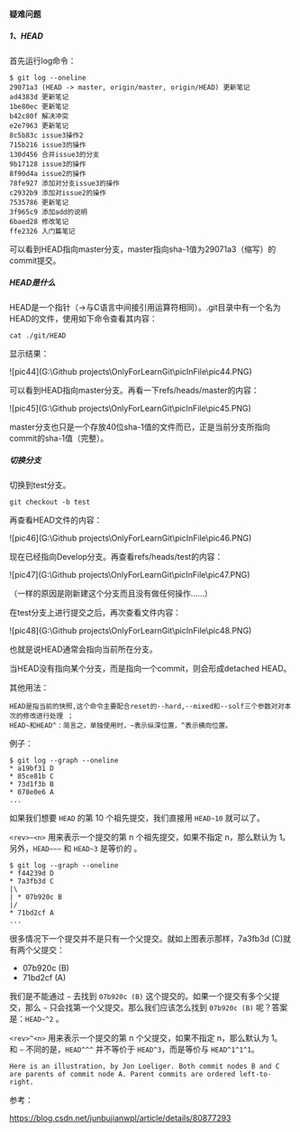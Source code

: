 #### 疑难问题

##### 1、HEAD

首先运行log命令：

```
$ git log --oneline
29071a3 (HEAD -> master, origin/master, origin/HEAD) 更新笔记
ad4383d 更新笔记
1be80ec 更新笔记
b42c80f 解决冲突
e2e7963 更新笔记
8c5b83c issue3操作2
715b216 issue3的操作
130d456 合并issue3的分支
9b17128 issue3的操作
8f90d4a issue2的操作
78fe927 添加对分支issue3的操作
c2932b9 添加对issue2的操作
7535786 更新笔记
3f965c9 添加add的说明
6baed28 修改笔记
ffe2326 入门篇笔记
```

可以看到HEAD指向master分支，master指向sha-1值为29071a3（缩写）的commit提交。

##### HEAD是什么

HEAD是一个指针（->与C语言中间接引用运算符相同）。.git目录中有一个名为HEAD的文件，使用如下命令查看其内容：

```
cat ./git/HEAD
```

显示结果：

![pic44](G:\Github projects\OnlyForLearnGit\picInFile\pic44.PNG)

可以看到HEAD指向master分支。再看一下refs/heads/master的内容：

![pic45](G:\Github projects\OnlyForLearnGit\picInFile\pic45.PNG)

master分支也只是一个存放40位sha-1值的文件而已，正是当前分支所指向commit的sha-1值（完整）。

##### 切换分支

 切换到test分支。

```
git checkout -b test
```

再查看HEAD文件的内容：

![pic46](G:\Github projects\OnlyForLearnGit\picInFile\pic46.PNG)

现在已经指向Develop分支。再查看refs/heads/test的内容：

![pic47](G:\Github projects\OnlyForLearnGit\picInFile\pic47.PNG)

（一样的原因是刚新建这个分支而且没有做任何操作......）

在test分支上进行提交之后，再次查看文件内容：

![pic48](G:\Github projects\OnlyForLearnGit\picInFile\pic48.PNG)

也就是说HEAD通常会指向当前所在分支。 

当HEAD没有指向某个分支，而是指向一个commit，则会形成detached HEAD。 

其他用法：

```
HEAD是指当前的快照,这个命令主要配合reset的--hard,--mixed和--solf三个参数对对本次的修改进行处理 ；
HEAD~和HEAD^：简言之，单独使用时，~表示纵深位置，^表示横向位置。
```

例子：

```
$ git log --graph --oneline
* a19bf31 D
* 85ce81b C
* 73d1f3b B
* 078e0e6 A
...
```

如果我们想要 `HEAD` 的第 10 个祖先提交，我们直接用 `HEAD~10` 就可以了。 

`<rev>~<n>` 用来表示一个提交的第 n 个祖先提交，如果不指定 n，那么默认为 1。另外，`HEAD~~~` 和 `HEAD~3` 是等价的 。

```
$ git log --graph --oneline
* f44239d D
* 7a3fb3d C
|\
| * 07b920c B
|/
* 71bd2cf A
...
```

很多情况下一个提交并不是只有一个父提交。就如上图表示那样，7a3fb3d (C)就有两个父提交：

- 07b920c (B)
- 71bd2cf (A)

我们是不能通过 `~` 去找到 `07b920c (B)` 这个提交的。如果一个提交有多个父提交，那么 `~` 只会找第一个父提交。那么我们应该怎么找到 `07b920c (B)` 呢？答案是：`HEAD~^2` 。

`<rev>^<n>` 用来表示一个提交的第 n 个父提交，如果不指定 n，那么默认为 1。和 `~` 不同的是，`HEAD^^^` 并不等价于 `HEAD^3`，而是等价与 `HEAD^1^1^1`。 

```
Here is an illustration, by Jon Loeliger. Both commit nodes B and C are parents of commit node A. Parent commits are ordered left-to-right.
```



参考：

https://blog.csdn.net/junbujianwpl/article/details/80877293

